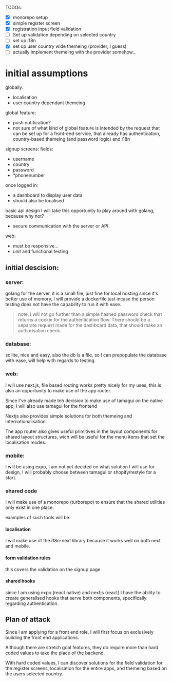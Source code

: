 TODOs:

- [x] monorepo setup
- [x] simple register screen
- [x] registration input field validation
- [ ] Set up validation depending on selected country
- [ ] set up i18n
- [x] set up user country wide themeing (provider, I guess)
- [ ] actually implement themeing with the provider somehow...

# initial assumptions

globally:

- localisation
- user country dependant themeing

global feature:

- push notification?
- not sure of what kind of global feature is intended by the request that can be set up for a front-end service, that already has authentication, country-based themeing (and password logic) and i18n

signup screens:
fields:

- username
- country
- password
- \*phonenumber

once logged in:

- a dashboard to display user data
- should also be localised

basic api design
I will take this opportunity to play around with golang, because why not?

- secure communication with the server or API

web:

- must be responsive...
- unit and functional testing

## initial descision:

### server:

golang for the server, it is a small file, just fine for local hosting since it's better use of memory, I will provide a dockerfile just incase the person testing does not have the capability to run it with ease.

> note: I will not go further than a simple hashed password check that returns a cookie for the authentication flow. There should be a separate request made for the dashboard data, that should make an authorisation check.

### database:

sqllite, nice and easy, also the db is a file, so I can prepopulate the database with ease, will help with regards to testing.

### web:

I will use next.js, file based routing works pretty nicely for my uses, this is also an opportunity to make use of the app router.

Since I've already made teh decision to make use of tamagui on the native app, I will also use tamagui for the frontend

Nextjs also provides simple solutions for both themeing and internationalisation.

The app router also gives useful primitives in the layout components for shared layout structures, wich will be useful for the menu items that set the localisation modes.

### mobile:

I will be using expo, I am not yet decided on what solution I will use for design, I will probably choose between tamagui or shopify/restyle for a start.

### shared code

I will make use of a monorepo (turborepo) to ensure that the shared utilities only exist in one place.

examples of such tools will be:

#### localisation

I will make use of the i18n-next library because it works well on both next and mobile.

#### form validation rules

this covers the validation on the signup page

#### shared hooks

since I am using expo (react native) and nextjs (react) I have the ability to create generalised hooks that serve both components, specifically regarding authentication.

## Plan of attack

Since I am applying for a front end role, I will first focus on exclusively building the front end applications.

Although there are stretch goal features, they do require more than hard coded values to take the place of the backend.

With hard coded values, I can discover solutions for the field validation for the register screens, localisation for the entire apps, and themeing based on the users selected country.
